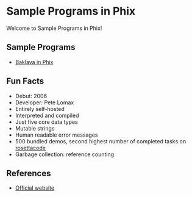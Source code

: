 # Sample Programs in Phix

Welcome to Sample Programs in Phix!

## Sample Programs

- [Baklava in Phix][3]

## Fun Facts

- Debut: 2006
- Developer: Pete Lomax
- Entirely self-hosted
- Interpreted and compiled
- Just five core data types
- Mutable strings
- Human readable error messages
- 500 bundled demos, second highest number of completed tasks on [rosettacode][1]
- Garbage collection: reference counting

## References

- [Official website][2]

[1]: https://rosettacode.org/wiki/Rosetta_Code/Count_examples/Full_list
[2]: http://phix.x10.mx/
[3]: https://github.com/TheRenegadeCoder/sample-programs/pull/2382
